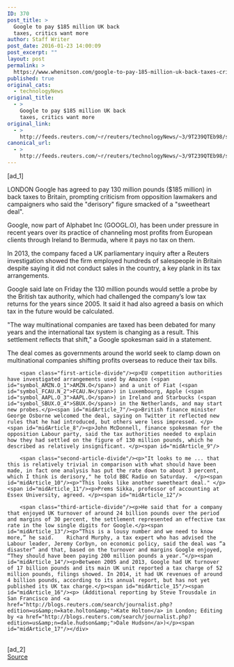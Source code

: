 ```yaml
---
ID: 370
post_title: >
  Google to pay $185 million UK back
  taxes, critics want more
author: Staff Writer
post_date: 2016-01-23 14:00:09
post_excerpt: ""
layout: post
permalink: >
  https://www.whenitson.com/google-to-pay-185-million-uk-back-taxes-critics-want-more/
published: true
original_cats:
  - technologyNews
original_title:
  - >
    Google to pay $185 million UK back
    taxes, critics want more
original_link:
  - >
    http://feeds.reuters.com/~r/reuters/technologyNews/~3/9T239QTEb98/story01.htm
canonical_url:
  - >
    http://feeds.reuters.com/~r/reuters/technologyNews/~3/9T239QTEb98/story01.htm
---
```

 [ad_1]
<br><div id="articleText">
<span id="midArticle_start"/>

<span id="midArticle_0"/><span class="focusParagraph" readability="5"><p><span class="articleLocation">LONDON</span> Google has agreed to pay 130 million pounds ($185 million) in back taxes to Britain, prompting criticism from opposition lawmakers and campaigners who said the "derisory" figure smacked of a "sweetheart deal".</p></span><span id="midArticle_1"/><p>Google, now part of Alphabet Inc (<span id="symbol_GOOGL.O_0">GOOGL.O</span>), has been under pressure in recent years over its practice of channeling most profits from European clients through Ireland to Bermuda, where it pays no tax on them.</p><span id="midArticle_2"/><p>In 2013, the company faced a UK parliamentary inquiry after a Reuters investigation showed the firm employed hundreds of salespeople in Britain despite saying it did not conduct sales in the country, a key plank in its tax arrangements.</p><span id="midArticle_3"/><p>Google said late on Friday the 130 million pounds would settle a probe by the British tax authority, which had challenged the company’s low tax returns for the years since 2005. It said it had also agreed a basis on which tax in the future would be calculated.</p><span id="midArticle_4"/><p>"The way multinational companies are taxed has been debated for many years and the international tax system is changing as a result. This settlement reflects that shift," a Google spokesman said in a statement.</p><span id="midArticle_5"/><p>The deal comes as governments around the world seek to clamp down on multinational companies shifting profits overseas to reduce their tax bills. </p><span id="midArticle_6"/>
        
        <span class="first-article-divide"/><p>EU competition authorities have investigated arrangements used by Amazon (<span id="symbol_AMZN.O_1">AMZN.O</span>) and a unit of Fiat (<span id="symbol_FCAU.N_2">FCAU.N</span>) in Luxembourg, Apple (<span id="symbol_AAPL.O_3">AAPL.O</span>) in Ireland and Starbucks (<span id="symbol_SBUX.O_4">SBUX.O</span>) in the Netherlands, and may start new probes.</p><span id="midArticle_7"/><p>British finance minister George Osborne welcomed the deal, saying on Twitter it reflected new rules that he had introduced, but others were less impressed. </p><span id="midArticle_8"/><p>John McDonnell, finance spokesman for the opposition Labour party, said the tax authorities needed to explain how they had settled on the figure of 130 million pounds, which he described as relatively insignificant. </p><span id="midArticle_9"/>
        
        <span class="second-article-divide"/><p>"It looks to me ... that this is relatively trivial in comparison with what should have been made, in fact one analysis has put the rate down to about 3 percent, which I think is derisory," he told BBC Radio on Saturday.  </p><span id="midArticle_10"/><p>"This looks like another sweetheart deal." </p><span id="midArticle_11"/><p>Prems Sikka, professor of accounting at Essex University, agreed. </p><span id="midArticle_12"/>
        
        <span class="third-article-divide"/><p>He said that for a company that enjoyed UK turnover of around 24 billion pounds over the period and margins of 30 percent, the settlement represented an effective tax rate in the low single digits for Google.</p><span id="midArticle_13"/><p>“This is a lousy number and we need to know more,” he said.    Richard Murphy, a tax expert who has advised the Labour leader, Jeremy Corbyn, on economic policy, said the deal was “a disaster” and that, based on the turnover and margins Google enjoyed, “They should have been paying 200 million pounds a year.”</p><span id="midArticle_14"/><p>Between 2005 and 2013, Google had UK turnover of 17 billion pounds and its main UK unit reported a tax charge of 52 million pounds, filings showed. In 2014, it had UK revenues of around 4 billion pounds, according to its annual report, but has not yet  published its UK tax charge.</p><span id="midArticle_15"/><span id="midArticle_16"/><p> (Additional reporting by Steve Trousdale in San Francisco and <a href="http://blogs.reuters.com/search/journalist.php?edition=us&amp;n=kate.holton&amp;">Kate Holton</a> in London; Editing by <a href="http://blogs.reuters.com/search/journalist.php?edition=us&amp;n=dale.hudson&amp;">Dale Hudson</a>)</p><span id="midArticle_17"/></div>
<br>[ad_2]
<br><a href="http://feeds.reuters.com/~r/reuters/technologyNews/~3/9T239QTEb98/story01.htm">Source </a>